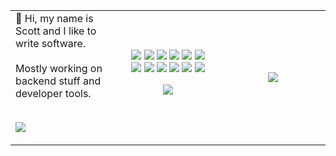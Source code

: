 <table>
<tr>
<!-- <th>  </th>
<th>  </th> -->
</tr>
<tr>
<td width="33%">
👋 Hi, my name is Scott and I like to write software.
<br><br>
Mostly working on backend stuff and developer tools.
<br><br>

  
  ![](https://komarev.com/ghpvc/?username=osteensco&color=blueviolet&abbreviated=true&style=plastic)
  
</td>
<td align="center" width="33%">





  <img src="https://skillicons.dev/icons?i=go" />
  <img src="https://skillicons.dev/icons?i=py" />
  <img src="https://skillicons.dev/icons?i=ts" />
  <img src="https://skillicons.dev/icons?i=js" />
  <img src="https://skillicons.dev/icons?i=lua" />
  <img src="https://skillicons.dev/icons?i=bash" />
  <br>
  <img src="https://skillicons.dev/icons?i=docker" />
  <img src="https://skillicons.dev/icons?i=redis" />
  <img src="https://skillicons.dev/icons?i=sqlite" />
  <img src="https://skillicons.dev/icons?i=postgres" />
  <img src="https://skillicons.dev/icons?i=aws" />
  <img src="https://skillicons.dev/icons?i=neovim" />

![](https://api.githubtrends.io/user/svg/osteensco/langs?time_range=one_year&compact=True&theme=dark&raw=true)
  
</td>


<td align="center" width="33%">
  
![](https://api.githubtrends.io/user/svg/osteensco/repos?time_range=one_year&theme=dark&raw=true)
  
 <!-- [![Top Langs](https://github-readme-stats.vercel.app/api/top-langs/?username=osteensco&theme=tokyonight&hide=jupyter+notebook&layout=pie)](https://github.com/anuraghazra/github-readme-stats) -->

</td>


</tr>
</table>


